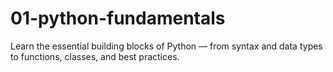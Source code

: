 # 01-python-fundamentals
Learn the essential building blocks of Python — from syntax and data types to functions, classes, and best practices.
